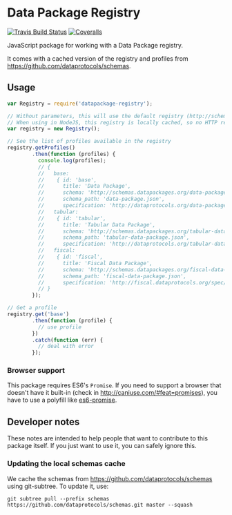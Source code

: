 # Data Package Registry

[![Travis Build Status](https://travis-ci.org/okfn/datapackage-registry-js.svg?branch=master)](https://travis-ci.org/okfn/datapackage-registry-js)
[![Coveralls](http://img.shields.io/coveralls/okfn/datapackage-registry-js.svg?branch=master)](https://coveralls.io/r/okfn/datapackage-registry-js?branch=master)

JavaScript package for working with a Data Package registry.

It comes with a cached version of the registry and profiles from
https://github.com/dataprotocols/schemas.

## Usage

```javascript
var Registry = require('datapackage-registry');

// Without parameters, this will use the default registry (http://schemas.datapackages.org/registry.csv)
// When using in NodeJS, this registry is locally cached, so no HTTP requests will de done.
var registry = new Registry();

// See the list of profiles available in the registry
registry.getProfiles()
        .then(function (profiles) {
          console.log(profiles);
          // {
          //   base:
          //    { id: 'base',
          //      title: 'Data Package',
          //      schema: 'http://schemas.datapackages.org/data-package.json',
          //      schema_path: 'data-package.json',
          //      specification: 'http://dataprotocols.org/data-packages' },
          //   tabular:
          //    { id: 'tabular',
          //      title: 'Tabular Data Package',
          //      schema: 'http://schemas.datapackages.org/tabular-data-package.json',
          //      schema_path: 'tabular-data-package.json',
          //      specification: 'http://dataprotocols.org/tabular-data-package/' },
          //   fiscal:
          //    { id: 'fiscal',
          //      title: 'Fiscal Data Package',
          //      schema: 'http://schemas.datapackages.org/fiscal-data-package.json',
          //      schema_path: 'fiscal-data-package.json',
          //      specification: 'http://fiscal.dataprotocols.org/spec/' }
          // }
        });

// Get a profile
registry.get('base')
        .then(function (profile) {
          // use profile
        })
        .catch(function (err) {
          // deal with error
        });
```

### Browser support

This package requires ES6's `Promise`. If you need to support a browser that
doesn't have it built-in (check in http://caniuse.com/#feat=promises), you have
to use a polyfill like
[es6-promise](https://github.com/jakearchibald/es6-promise).

## Developer notes

These notes are intended to help people that want to contribute to this
package itself. If you just want to use it, you can safely ignore this.

### Updating the local schemas cache

We cache the schemas from <https://github.com/dataprotocols/schemas> using
git-subtree. To update it, use:

    git subtree pull --prefix schemas https://github.com/dataprotocols/schemas.git master --squash
